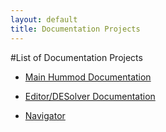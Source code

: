 ```yaml
---
layout: default
title: Documentation Projects
---
```


#List of Documentation Projects

* [Main Hummod Documentation](/library)

* [Editor/DESolver Documentation](/editor-desolver)

* [Navigator](/navigator)